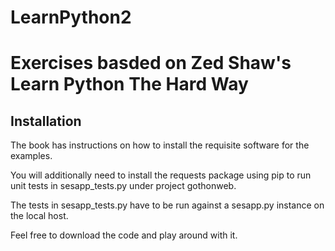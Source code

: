 # LearnPython2

# Exercises basded on Zed Shaw's Learn Python The Hard Way

## Installation

The book has instructions on how to install the requisite software for the examples.

You will additionally need to install the requests package using pip to run unit tests in sesapp_tests.py under project gothonweb.

The tests in sesapp_tests.py have to be run against a sesapp.py instance on the local host.

Feel free to download the code and play around with it.
